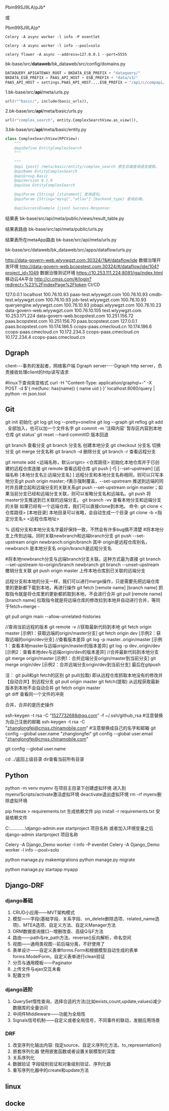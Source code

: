 

Pbm99SJ9LA)pJb* 

或

Pbm99SJ9LA)p*










```
Celery -A async worker -l info -P eventlet
```

```
Celery -A async worker -l info --pool=solo
```

```
celery flower -A async --address=127.0.0.1 --port=5555
```

bk-base/src/**dataweb**/bk_dataweb/src/config/domains.py

```python
DATAQUERY_APIGATEWAY_ROOT = BKDATA_ESB_PREFIX + "dataquery/"
BKDATA_ESB_PREFIX = PAAS_API_HOST + ESB_PREFIX + "data/v3/"
PAAS_API_HOST = settings.PAAS_API_HOST....ESB_PREFIX = "/api/c/compapi/"
```









1.bk-base/src/**api**/meta/urls.py

```python
url(r"^basic/", include(basic_urls)),
```

2.bk-base/src/**api**/meta/basic/urls.py

```python
url(r"complex_search", entity.ComplexSearchView.as_view()),
```

3.bk-base/src/**api**/meta/basic/entity.py

```python
class ComplexSearchView(RPCView):
    """
    @apiDefine EntityComplexSearch
    """

    """
    @api {post} /meta/basic/entity/complex_search 原生后端查询语言搜索。
    @apiName EntityComplexSearch
    @apiGroup Basic
    @apiVersion 0.1.0
    @apiUse EntityComplexSearch

    @apiParam {String} [statement] 查询语句。
    @apiParam {String="mysql","atlas"} [backend_type] 查询后端。

    @apiSuccessExample {json} Success-Response:
```













结果表    bk-base/src/api/meta/public/views/result_table.py

结果表路由   bk-base/src/api/meta/public/urls.py

结果表所在metaApp路由   bk-base/src/api/meta/urls.py























bk-base/src/dataweb/bk_dataweb/src/apps/dataflow/urls.py



http://data-govern-web.wlyywgzt.com:30324/?&#/dataflow/ide  数据治理开发环境
http://data-govern-web.bcopstest.com:30324/#/dataflow/ide/104?project_id=1049  数据治理测试环境
https://10.253.111.224:8081/iga/index.html 移动云4A平台
http://ci.cmss.com/#/login?redirect=%23%2FindexPage%2Ftoken   CI/CD



127.0.0.1       localhost 100.76.10.93 paas-test.wlyywgzt.com 100.76.10.93 cmdb-test.wlyywgzt.com 100.76.10.93 job-test.wlyywgzt.com 100.76.10.93 queryengine.wlyywgzt.com 100.76.10.93 jobapi.wlyywgzt.com 100.76.10.23 data-govern-web.wlyywgzt.com 100.76.10.105 test.wlyywgzt.com 10.253.171.224 data-govern-web.bcopstest.com 10.251.156.72 paas.bcopstest.com 10.251.156.70 paas.bcopstest.com 127.0.0.1 paas.bcopstest.com 10.174.186.5 ccops-paas.cmecloud.cn 10.174.186.6 ccops-paas.cmecloud.cn 10.172.234.3 ccops-paas.cmecloud.cn 10.172.234.4 ccops-paas.cmecloud.cn











## Dgraph
client---事务的发起者，网络客户端
Dgraph server----Dgraph http server，负责接收处理client的http读写请求





#linux下查询突变格式
curl -H "Content-Type: application/graphql+-" -X POST  -d $'{
 me(func: has(name)) {
   name 
   uid
 }
}' localhost:8080/query | python -m json.tool 







## Git
git init 初始化
git log
git log --pretty=oneline
git log --graph
git reflog
git add .  全部加入，也可以加一个文件名字
git commit -m '注释内容‘    暂存区内容到本地仓库
git status'
git reset --hard commitID 版本回退

git branch    查看分支
git branch 分支名      创建本地分支
git checkout 分支名      切换分支
git merge     分支名称
git branch -d 删除分支
git branch -r 查看远程分支

git remote add <远端名称，默认origin> <仓库路径>   初始化本地仓库并于已创建的远程仓库连接
git remote 查看远程仓库
git push [-f] [--set-upstream] [远端名称 [本地分支名][:远端分支名] ]
远程分支和本地分支名称相同，则可以只写本地分支git push origin master;-f表示强制覆盖，--set-upstream 推送到远端的同时并且建立起和远端分支的关联关系git push --set-upstream origin master；如果当前分支已经和远端分支关联，则可以省略分支名和远端名。git push 将master分支推送到已关联的远端分支。
git branch -vv 查看本地分支和远端分支的关联
如果已经有一个远端仓库，我们可以直接clone到本地。
命令: git clone <仓库路径> [本地目录]
本地目录可以省略，会自动生成一个目录
git clone -b <指定分支名> <远程仓库地址>

 % 远程分支和本地分支名字最好保持一致，不然会有许多bug搞不清楚
#将本地分支上传到远端，同时关联newbranch和远端branch分支
git push --set-upstream origin newbranch:origin/branch
其中 origin是远程仓库别名，newbranch 是本地分支名 origin/branch是远程分支名

#将本地newbranch分支与远端branch分支关联。这种方式最为直接
git branch --set-upstream-to=origin/branch newbranch
git branch --unset-upstream 撤销分支关联
git push origin master     上传本地仓库到已关联的远端分支

远程分支和本地的分支一样，我们可以进行merge操作，只是需要先把远端仓库里的更新都下载到本地，再进行操作
git fetch [remote name] [branch name] 抓取指令就是将仓库里的更新都抓取到本地，不会进行合并
git pull [remote name] [branch name]
拉取指令就是将远端仓库的修改拉到本地并自动进行合并，等同于fetch+merge -

git pull origin main --allow-unrelated-histories 

//查询当前远程的版本
git remote -v
//获取最新代码到本地
git fetch origin master  [示例1：获取远端的origin/master分支]
git fetch origin dev [示例2：获取远端的origin/dev分支]
//查看版本差异
git log -p master..origin/master [示例1：查看本地master与远端origin/master的版本差异]
git log -p dev..origin/dev   [示例2：查看本地dev与远端origin/dev的版本差异]
//合并最新代码到本地分支
git merge origin/master  [示例1：合并远端分支origin/master到当前分支]
git merge origin/dev [示例2：合并远端分支origin/dev到当前分支]
最后在gitpush

注：
git pull和git fetch的区别
git  pull(拉取)  即从远程仓库抓取本地没有的修改并【自动合并】到远程分支     git pull origin master
git  fetch(提取) 从远程获取最新版本到本地不会自动合并   git fetch  origin master   
git diff 查看同一个文件的冲突



合并，合并的是历史操作




ssh-keygen -t rsa -C “1527732688@qq.com” -f ~/.ssh/github_rsa
#注意替换为自己注册的邮箱
ssh-keygen -t rsa -C "zhanglongfei@cmss.chinamobile.com”
#注意替换成自己的名字和邮箱
git config --global user.name "zhanglongfei"
git config --global user.email "zhanglongfei@cmss.chinamobile.com"

git config --global user.name

cd ../返回上级目录
dir查看当前所有目录



## Python



python -m venv myenv 在项目主目录下创建虚拟环境
进入到myenv/Scripts/activate激活虚拟环境
deactivate退出虚拟环境
rm -rf myenv删除虚拟环境

pip freeze > requirements.txt 生成依赖文件
pip install -r requirements.txt 安装依赖文件

C:\............\django-admin.exe startproject 项目名称
或者加入环境变量之后  django-admin startproject 项目名称









Celery -A Django_Demo worker -l info -P eventlet
Celery -A Django_Demo worker -l info --pool=solo 

python manage.py makemigrations
python manage.py migrate

python manage.py startapp myapp



## Django-DRF
### django基础

1. CRUD小应用——MVT架构模式
2. 模型——字段(基础字段、关系字段、on_delete删除选项、related_name选项)、MTEA选项、自定义方法、自定义Manager方法
3. ORM数据查询接口--增删改查、高级Q与F方法
4. 路由——path与re_path方法、reverse()反向解析，命名空间
5. 视图——通用类视图--前后端分离，不好使用了
6. 表单设计——自定义表单forms.Form和根据模型自动生成的表单forms.ModelForm，自定义表单进行clean验证
7. 分页与通用模板——Paginator
8. 上传文件与ajax交互未看
9. 配置文件

### django进阶

1. QuerySet惰性查询，选择合适的方法(比如exists,count,update,values)减少数据库的全量访问
1. 中间件Middleware——功能为全局性
1. Signals信号机制——自定义或者全局信号，不同事件的联动，发掘应用场景

### DRF
1. 改变序列化输出内容:
    指定source、自定义序列化方法、to_representation()
2. 嵌套序列化器
    使用嵌套函数或者设置关联模型的深度
3. 关系序列化
4. 数据验证
	字段级别验证和对象级别验证、序列化器
5. 重写序列化器中的create和update方法


## linux



## docke
